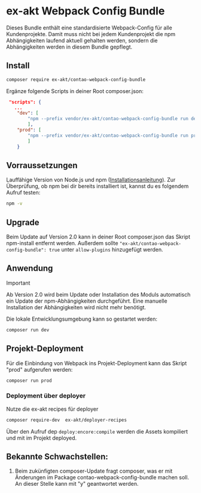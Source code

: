 # ex-akt Webpack Config Bundle

Dieses Bundle enthält eine standardisierte Webpack-Config für alle Kundenprojekte.
Damit muss nicht bei jedem Kundenprojekt die npm Abhängigkeiten laufend aktuell gehalten werden, sondern die Abhängigkeiten werden in diesem Bundle gepflegt.

## Install
```bash
composer require ex-akt/contao-webpack-config-bundle
```

Ergänze folgende Scripts in deiner Root composer.json:
```json
 "scripts": {
   ...
    "dev": [
        "npm --prefix vendor/ex-akt/contao-webpack-config-bundle run dev"
        ],
    "prod": [
        "npm --prefix vendor/ex-akt/contao-webpack-config-bundle run prod"
        ]
    }
````
## Vorraussetzungen
Lauffähige Version von Node.js und npm ([Installationsanleitung](https://docs.npmjs.com/downloading-and-installing-node-js-and-npm)). 
Zur Überprüfung, ob npm bei dir bereits installiert ist, kannst du es folgendem Aufruf testen:
```bash
npm -v
```

## Upgrade
Beim Update auf Version 2.0 kann in deiner Root composer.json das Skript npm-install entfernt werden. 
Außerdem sollte ```"ex-akt/contao-webpack-config-bundle": true``` unter ```allow-plugins``` hinzugefügt werden.

## Anwendung
> [!IMPORTANT]
> Ab Version 2.0 wird beim Update oder Installation des Moduls automatisch ein Update der npm-Abhängigkeiten durchgeführt. Eine manuelle Installation der Abhängigkeiten wird nicht mehr benötigt.


Die lokale Entwicklungsumgebung kann so gestartet werden:
```bash
composer run dev
```

## Projekt-Deployment
Für die Einbindung von Webpack ins Projekt-Deployment kann das Skript "prod" aufgerufen werden:
```bash
composer run prod
```

### Deployment über deployer
Nutze die ex-akt recipes für deployer
```bash
composer require-dev  ex-akt/deployer-recipes
```

Über den Aufruf dep ```deploy:encore:compile``` werden die Assets kompiliert und mit im Projekt deployed.


## Bekannte Schwachstellen:
1. Beim zukünfigten composer-Update fragt composer, was er mit Änderungen im Package contao-webpack-config-bundle machen soll. An dieser Stelle kann mit "y" geantwortet werden.